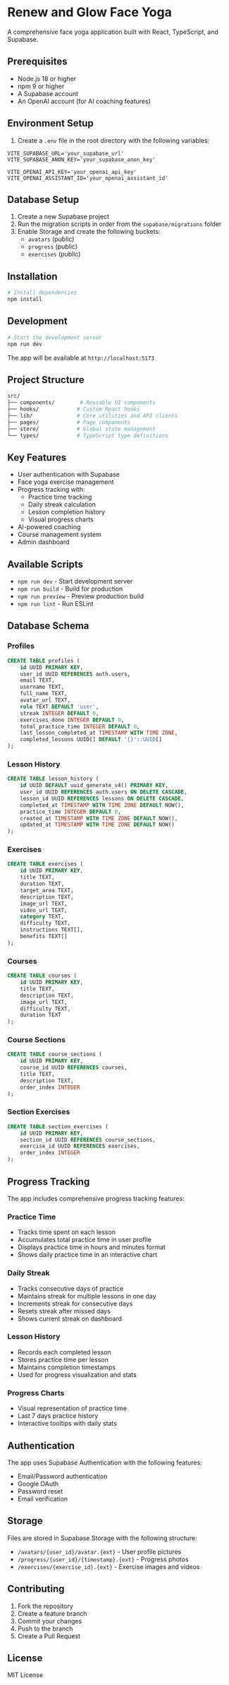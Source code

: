 # Renew and Glow Face Yoga

A comprehensive face yoga application built with React, TypeScript, and Supabase.

## Prerequisites

- Node.js 18 or higher
- npm 9 or higher
- A Supabase account
- An OpenAI account (for AI coaching features)

## Environment Setup

1. Create a `.env` file in the root directory with the following variables:

```env
VITE_SUPABASE_URL='your_supabase_url'
VITE_SUPABASE_ANON_KEY='your_supabase_anon_key'

VITE_OPENAI_API_KEY='your_openai_api_key'
VITE_OPENAI_ASSISTANT_ID='your_openai_assistant_id'
```

## Database Setup

1. Create a new Supabase project
2. Run the migration scripts in order from the `supabase/migrations` folder
3. Enable Storage and create the following buckets:
   - `avatars` (public)
   - `progress` (public)
   - `exercises` (public)

## Installation

```bash
# Install dependencies
npm install
```

## Development

```bash
# Start the development server
npm run dev
```

The app will be available at `http://localhost:5173`

## Project Structure

```bash
src/
├── components/        # Reusable UI components
├── hooks/            # Custom React hooks
├── lib/              # Core utilities and API clients
├── pages/            # Page components
├── store/            # Global state management
└── types/            # TypeScript type definitions
```

## Key Features

- User authentication with Supabase
- Face yoga exercise management
- Progress tracking with:
  - Practice time tracking
  - Daily streak calculation
  - Lesson completion history
  - Visual progress charts
- AI-powered coaching
- Course management system
- Admin dashboard

## Available Scripts

- `npm run dev` - Start development server
- `npm run build` - Build for production
- `npm run preview` - Preview production build
- `npm run lint` - Run ESLint

## Database Schema

### Profiles
```sql
CREATE TABLE profiles (
    id UUID PRIMARY KEY,
    user_id UUID REFERENCES auth.users,
    email TEXT,
    username TEXT,
    full_name TEXT,
    avatar_url TEXT,
    role TEXT DEFAULT 'user',
    streak INTEGER DEFAULT 0,
    exercises_done INTEGER DEFAULT 0,
    total_practice_time INTEGER DEFAULT 0,
    last_lesson_completed_at TIMESTAMP WITH TIME ZONE,
    completed_lessons UUID[] DEFAULT '{}'::UUID[]
);
```

### Lesson History
```sql
CREATE TABLE lesson_history (
    id UUID DEFAULT uuid_generate_v4() PRIMARY KEY,
    user_id UUID REFERENCES auth.users ON DELETE CASCADE,
    lesson_id UUID REFERENCES lessons ON DELETE CASCADE,
    completed_at TIMESTAMP WITH TIME ZONE DEFAULT NOW(),
    practice_time INTEGER DEFAULT 0,
    created_at TIMESTAMP WITH TIME ZONE DEFAULT NOW(),
    updated_at TIMESTAMP WITH TIME ZONE DEFAULT NOW()
);
```

### Exercises
```sql
CREATE TABLE exercises (
    id UUID PRIMARY KEY,
    title TEXT,
    duration TEXT,
    target_area TEXT,
    description TEXT,
    image_url TEXT,
    video_url TEXT,
    category TEXT,
    difficulty TEXT,
    instructions TEXT[],
    benefits TEXT[]
);
```

### Courses
```sql
CREATE TABLE courses (
    id UUID PRIMARY KEY,
    title TEXT,
    description TEXT,
    image_url TEXT,
    difficulty TEXT,
    duration TEXT
);
```

### Course Sections
```sql
CREATE TABLE course_sections (
    id UUID PRIMARY KEY,
    course_id UUID REFERENCES courses,
    title TEXT,
    description TEXT,
    order_index INTEGER
);
```

### Section Exercises
```sql
CREATE TABLE section_exercises (
    id UUID PRIMARY KEY,
    section_id UUID REFERENCES course_sections,
    exercise_id UUID REFERENCES exercises,
    order_index INTEGER
);
```

## Progress Tracking

The app includes comprehensive progress tracking features:

### Practice Time
- Tracks time spent on each lesson
- Accumulates total practice time in user profile
- Displays practice time in hours and minutes format
- Shows daily practice time in an interactive chart

### Daily Streak
- Tracks consecutive days of practice
- Maintains streak for multiple lessons in one day
- Increments streak for consecutive days
- Resets streak after missed days
- Shows current streak on dashboard

### Lesson History
- Records each completed lesson
- Stores practice time per lesson
- Maintains completion timestamps
- Used for progress visualization and stats

### Progress Charts
- Visual representation of practice time
- Last 7 days practice history
- Interactive tooltips with daily stats

## Authentication

The app uses Supabase Authentication with the following features:
- Email/Password authentication
- Google OAuth
- Password reset
- Email verification

## Storage

Files are stored in Supabase Storage with the following structure:
- `/avatars/{user_id}/avatar.{ext}` - User profile pictures
- `/progress/{user_id}/{timestamp}.{ext}` - Progress photos
- `/exercises/{exercise_id}.{ext}` - Exercise images and videos

## Contributing

1. Fork the repository
2. Create a feature branch
3. Commit your changes
4. Push to the branch
5. Create a Pull Request

## License

MIT License